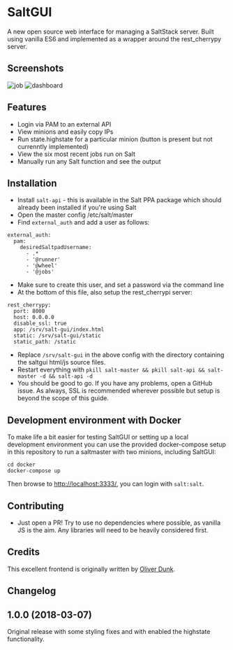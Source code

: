 # SaltGUI

A new open source web interface for managing a SaltStack server. Built using vanilla ES6 and implemented as a wrapper around the rest_cherrypy server.

## Screenshots
![job](http://i.imgur.com/cY8hoLL.png)
![dashboard](http://i.imgur.com/rNNLGIk.png)

## Features
- Login via PAM to an external API
- View minions and easily copy IPs
- Run state.highstate for a particular minion (button is present but not currenntly implemented)
- View the six most recent jobs run on Salt
- Manually run any Salt function and see the output

## Installation
- Install `salt-api` - this is available in the Salt PPA package which should already been installed if you're using Salt
- Open the master config /etc/salt/master
- Find `external_auth` and add a user as follows:
```
external_auth:
  pam:
    desiredSaltpadUsername:
      - .*
      - '@runner'
      - '@wheel'
      - '@jobs'
```
- Make sure to create this user, and set a password via the command line
- At the bottom of this file, also setup the rest_cherrypi server:
```
rest_cherrypy:
  port: 8000
  host: 0.0.0.0
  disable_ssl: true
  app: /srv/salt-gui/index.html
  static: /srv/salt-gui/static
  static_path: /static
```
- Replace `/srv/salt-gui` in the above config with the directory containing the saltgui html/js source files.
- Restart everything with ``pkill salt-master && pkill salt-api && salt-master -d && salt-api -d``
- You should be good to go. If you have any problems, open a GitHub issue. As always, SSL is recommended wherever possible but setup is beyond the scope of this guide.


## Development environment with Docker
To make life a bit easier for testing SaltGUI or setting up a local development environment you can use the provided docker-compose setup in this repository to run a saltmaster with two minions, including SaltGUI:
```
cd docker
docker-compose up
```
Then browse to [http://localhost:3333/](http://localhost:3333/), you can login with `salt:salt`.

## Contributing
- Just open a PR! Try to use no dependencies where possible, as vanilla JS is the aim. Any libraries will need to be heavily considered first.

## Credits
This excellent frontend is originally written by [Oliver Dunk](https://github.com/oliverdunk).

## Changelog

## 1.0.0 (2018-03-07)
Original release with some styling fixes and with enabled the highstate functionality.
